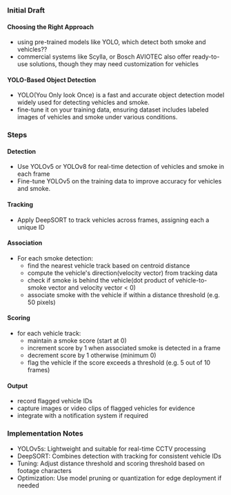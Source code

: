### Initial Draft
#### Choosing the Right Approach
- using pre-trained models like YOLO, which detect both smoke and vehicles??
- commercial systems like Scylla, or Bosch AVIOTEC also offer ready-to-use solutions, though they may need customization for vehicles

#### YOLO-Based Object Detection
- YOLO(You Only look Once) is a fast and accurate object detection model widely used for detecting vehicles and smoke.
- fine-tune it on your training data, ensuring dataset includes labeled images of vehicles and smoke under various conditions.


### Steps
#### Detection
- Use YOLOv5 or YOLOv8 for real-time detection of vehicles and smoke in each frame
- Fine-tune YOLOv5 on the training data to improve accuracy for vehicles and smoke.

#### Tracking
- Apply DeepSORT to track vehicles across frames, assigning each a unique ID

#### Association
- For each smoke detection:
    - find the nearest vehicle track based on centroid distance
    - compute the vehicle's direction(velocity vector) from tracking data
    - check if smoke is behind the vehicle(dot product of vehicle-to-smoke vector and velocity vector < 0)
    - associate smoke with the vehicle if within a distance threshold (e.g. 50 pixels)

#### Scoring
- for each vehicle track:
    - maintain a smoke score (start at 0)
    - increment score by 1 when associated smoke is detected in a frame
    - decrement score by 1 otherwise (minimum 0)
    - flag the vehicle if the score exceeds a threshold (e.g. 5 out of 10 frames)

#### Output
- record flagged vehicle IDs
- capture images or video clips of flagged vehicles for evidence
- integrate with a notification system if required

### Implementation Notes
- YOLOv5s: Lightweight and suitable for real-time CCTV processing
- DeepSORT: Combines detection with tracking for consistent vehicle IDs
- Tuning: Adjust distance threshold and scoring threshold based on footage characters
- Optimization: Use model pruning or quantization for edge deployment if needed
